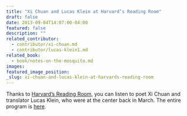 ```yaml
---
title: "Xi Chuan and Lucas Klein at Harvard’s Reading Room"
draft: false
date: 2013-09-04T14:07:00-04:00
featured: false
description: ""
related_contributor:
  - contributor/xi-chuan.md
  - contributor/lucas-klein1.md
related_book:
  - book/notes-on-the-mosquito.md
images:
featured_image_position: 
_slug: xi-chuan-and-lucas-klein-at-harvards-reading-room
---
```


Thanks to [Harvard’s Reading Room](http://hcl.harvard.edu/poetryroom/listeningbooth/poets/chuan.cfm), you can listen to poet Xi Chuan and translator Lucas Klein, who were at the center back in March. The entire program is [here](http://hcl.harvard.edu/poetryroom/listeningbooth/poets/chuan.cfm). 

